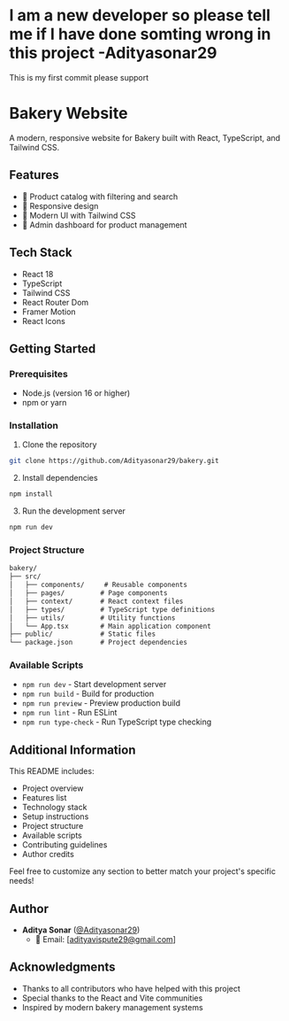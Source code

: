 # I am a new developer so please tell me if I have done somting wrong in this project -Adityasonar29

This is my first commit please support

# Bakery Website

A modern, responsive website for Bakery built with React, TypeScript, and Tailwind CSS.

## Features

- 🛒 Product catalog with filtering and search
- 📱 Responsive design
- 🎨 Modern UI with Tailwind CSS
- 🔐 Admin dashboard for product management

## Tech Stack

- React 18
- TypeScript
- Tailwind CSS
- React Router Dom
- Framer Motion
- React Icons

## Getting Started

### Prerequisites

- Node.js (version 16 or higher)
- npm or yarn

### Installation

1. Clone the repository
```bash
git clone https://github.com/Adityasonar29/bakery.git
```

2. Install dependencies
```bash
npm install
```

3. Run the development server
```bash
npm run dev
```

### Project Structure

```markdown
bakery/
├── src/
│   ├── components/     # Reusable components
│   ├── pages/         # Page components
│   ├── context/       # React context files
│   ├── types/         # TypeScript type definitions
│   ├── utils/         # Utility functions
│   └── App.tsx        # Main application component
├── public/            # Static files
└── package.json       # Project dependencies
```

### Available Scripts

- `npm run dev` - Start development server
- `npm run build` - Build for production
- `npm run preview` - Preview production build
- `npm run lint` - Run ESLint
- `npm run type-check` - Run TypeScript type checking

## Additional Information

This README includes:
- Project overview
- Features list
- Technology stack
- Setup instructions
- Project structure
- Available scripts
- Contributing guidelines
- Author credits

Feel free to customize any section to better match your project's specific needs!

## Author

- **Aditya Sonar** ([@Adityasonar29](https://github.com/Adityasonar29))
  - 📧 Email: [adityavispute29@gmail.com]




## Acknowledgments

- Thanks to all contributors who have helped with this project
- Special thanks to the React and Vite communities
- Inspired by modern bakery management systems

